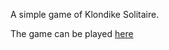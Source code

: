 A simple game of Klondike Solitaire.

The game can be played [here](https://alsimex.github.io/Solitaire/Mu%20Solitaire/klondike.html)

